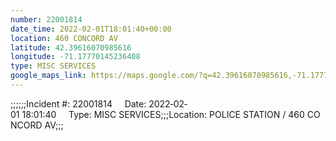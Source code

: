 ```yaml
---
number: 22001814
date_time: 2022-02-01T18:01:40+00:00
location: 460 CONCORD AV
latitude: 42.39616070985616
longitude: -71.17770145236408
type: MISC SERVICES
google_maps_link: https://maps.google.com/?q=42.39616070985616,-71.17770145236408
---
```


;;;;;;Incident #: 22001814     Date: 2022‐02‐01 18:01:40     Type: MISC SERVICES;;;Location: POLICE STATION / 460 CONCORD AV;;;
